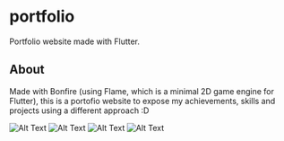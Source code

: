 # portfolio

Portfolio website made with Flutter.

## About

Made with Bonfire (using Flame, which is a minimal 2D game engine for Flutter), this is a portofio website to expose my achievements, skills and projects using a different approach :D

![Alt Text](https://github.com/kylekun/portfolio/blob/master/media/select.png)
![Alt Text](https://github.com/kylekun/portfolio/blob/master/media/main.png)
![Alt Text](https://github.com/kylekun/portfolio/blob/master/media/npc.png)
![Alt Text](https://github.com/kylekun/portfolio/blob/master/media/carousel.png)
